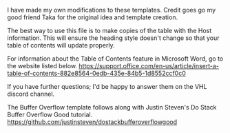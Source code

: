 I have made my own modifications to these templates.
Credit goes go my good friend Taka for the original idea and template creation.

The best way to use this file is to make copies of the table with the Host information.  This will ensure the heading style doesn't change so that your table of contents will update properly.

For information about the Table of Contents feature in Microsoft Word, go to the website listed below.
https://support.office.com/en-us/article/insert-a-table-of-contents-882e8564-0edb-435e-84b5-1d8552ccf0c0

If you have further questions; I'd be happy to answer them on the VHL discord channel.

The Buffer Overflow template follows along with Justin Steven's Do Stack Buffer Overflow Good tutorial.  https://github.com/justinsteven/dostackbufferoverflowgood
